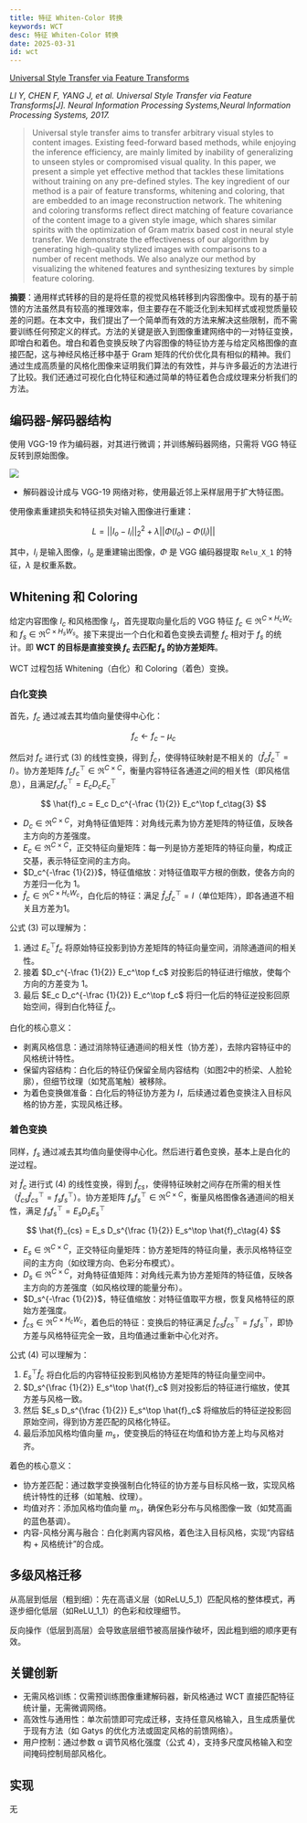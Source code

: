 ```yaml
---
title: 特征 Whiten-Color 转换
keywords: WCT
desc: 特征 Whiten-Color 转换
date: 2025-03-31
id: wct
---
```


[Universal Style Transfer via Feature Transforms](https://arxiv.org/abs/1705.08086)

*LI Y, CHEN F, YANG J, et al. Universal Style Transfer via Feature Transforms[J]. Neural Information Processing Systems,Neural Information Processing Systems, 2017.*

> Universal style transfer aims to transfer arbitrary visual styles to content images. Existing feed-forward based methods, while enjoying the inference efficiency, are mainly limited by inability of generalizing to unseen styles or compromised visual quality. In this paper, we present a simple yet effective method that tackles these limitations without training on any pre-defined styles. The key ingredient of our method is a pair of feature transforms, whitening and coloring, that are embedded to an image reconstruction network. The whitening and coloring transforms reflect direct matching of feature covariance of the content image to a given style image, which shares similar spirits with the optimization of Gram matrix based cost in neural style transfer. We demonstrate the effectiveness of our algorithm by generating high-quality stylized images with comparisons to a number of recent methods. We also analyze our method by visualizing the whitened features and synthesizing textures by simple feature coloring.

**摘要**：通用样式转移的目的是将任意的视觉风格转移到内容图像中。现有的基于前馈的方法虽然具有较高的推理效率，但主要存在不能泛化到未知样式或视觉质量较差的问题。在本文中，我们提出了一个简单而有效的方法来解决这些限制，而不需要训练任何预定义的样式。方法的关键是嵌入到图像重建网络中的一对特征变换，即增白和着色。增白和着色变换反映了内容图像的特征协方差与给定风格图像的直接匹配，这与神经风格迁移中基于 Gram 矩阵的代价优化具有相似的精神。我们通过生成高质量的风格化图像来证明我们算法的有效性，并与许多最近的方法进行了比较。我们还通过可视化白化特征和通过简单的特征着色合成纹理来分析我们的方法。

## 编码器-解码器结构

使用 VGG-19 作为编码器，对其进行微调；并训练解码器网络，只需将 VGG 特征反转到原始图像。

![](../static/images/WCT/fig1.png)

- 解码器设计成与 VGG-19 网络对称，使用最近邻上采样层用于扩大特征图。

使用像素重建损失和特征损失对输入图像进行重建：

$$
L = \vert\vert I_o - I_i \vert\vert _2^2 + \lambda\vert\vert \Phi(I_o) - \Phi(I_i) \vert\vert\tag{1}
$$

其中，$I_i$ 是输入图像，$I_o$ 是重建输出图像，$\Phi$ 是 VGG 编码器提取 `Relu_X_1` 的特征，$\lambda$ 是权重系数。

## Whitening 和 Coloring

给定内容图像 $I_c$ 和风格图像 $I_s$，首先提取向量化后的 VGG 特征 $f_c \in \mathfrak{R}^{C\times H_c W_c}$ 和 $f_s \in \mathfrak{R}^{C\times H_s W_s}$。接下来提出一个白化和着色变换去调整 $f_c$ 相对于 $f_s$ 的统计。即 **WCT 的目标是直接变换 $f_c$ 去匹配 $f_s$ 的协方差矩阵**。

WCT 过程包括 Whitening（白化）和 Coloring（着色）变换。

### 白化变换

首先，$f_c$ 通过减去其均值向量使得中心化：

$$
f_c \leftarrow f_c - \mu_c\tag{2}
$$

然后对 $f_c$ 进行式 (3) 的线性变换，得到 $\hat{f}_c$，使得特征映射是不相关的（$\hat{f}_c \hat{f}_c^\top=I$）。协方差矩阵 $f_c f_c^\top \in \mathfrak{R}^{C\times C}$，衡量内容特征各通道之间的相关性（即风格信息），且满足$f_c f_c^\top = E_c D_c E_c^\top$

$$
\hat{f}_c = E_c D_c^{-\frac {1}{2}} E_c^\top f_c\tag{3}
$$

- $D_c\in \mathfrak{R}^{C\times C}$，对角特征值矩阵：对角线元素为协方差矩阵的特征值，反映各主方向的方差强度。
- $E_c\in \mathfrak{R}^{C\times C}$，正交特征向量矩阵：每一列是协方差矩阵的特征向量，构成正交基，表示特征空间的主方向。
- $D_c^{-\frac {1}{2}}$，特征值缩放：对特征值取平方根的倒数，使各方向的方差归一化为 1。
- $\hat{f}_c \in \mathfrak{R}^{C\times H_c W_c}$，白化后的特征：满足 $\hat{f}_c \hat{f}_c^\top = I$（单位矩阵），即各通道不相关且方差为1。

公式 (3) 可以理解为：

1. 通过 $E_c^\top f_c$ 将原始特征投影到协方差矩阵的特征向量空间，消除通道间的相关性。
2. 接着 $D_c^{-\frac {1}{2}} E_c^\top f_c$ 对投影后的特征进行缩放，使每个方向的方差变为 1。
3. 最后 $E_c D_c^{-\frac {1}{2}} E_c^\top f_c$ 将归一化后的特征逆投影回原始空间，得到白化特征 $\hat{f}_c$。

白化的核心意义：

- 剥离风格信息：通过消除特征通道间的相关性（协方差），去除内容特征中的风格统计特性。
- 保留内容结构：白化后的特征仍保留全局内容结构（如图2中的桥梁、人脸轮廓），但细节纹理（如梵高笔触）被移除。
- 为着色变换做准备：白化后的特征协方差为 $I$，后续通过着色变换注入目标风格的协方差，实现风格迁移。

### 着色变换

同样，$f_s$ 通过减去其均值向量使得中心化。然后进行着色变换，基本上是白化的逆过程。

对 $\hat{f}_c$ 进行式 (4) 的线性变换，得到 $\hat{f}_{cs}$，使得特征映射之间存在所需的相关性（$\hat{f}_{cs} {\hat{f}_{cs}}^\top=f_s f_s^\top$）。协方差矩阵 $f_s f_s^\top \in \mathfrak{R}^{C\times C}$，衡量风格图像各通道间的相关性，满足 $f_s f_s^\top = E_s D_s E_s^\top$

$$
\hat{f}_{cs} = E_s D_s^{\frac {1}{2}} E_s^\top \hat{f}_c\tag{4}
$$

- $E_s \in \mathfrak{R}^{C\times C}$，正交特征向量矩阵：协方差矩阵的特征向量，表示风格特征空间的主方向（如纹理方向、色彩分布模式）。
- $D_s \in \mathfrak{R}^{C\times C}$，对角特征值矩阵：对角线元素为协方差矩阵的特征值，反映各主方向的方差强度（如风格纹理的能量分布）。
- $D_s^{-\frac {1}{2}}$，特征值缩放：对特征值取平方根，恢复风格特征的原始方差强度。
- $\hat{f}_{cs} \in \mathfrak{R}^{C\times H_c W_c}$，着色后的特征：变换后的特征满足 $\hat{f}_{cs} {\hat{f}_{cs}}^\top=f_s f_s^\top$，即协方差与风格特征完全一致，且均值通过重新中心化对齐。

公式 (4) 可以理解为：

1. $E_s^\top \hat{f}_c$ 将白化后的内容特征投影到风格协方差矩阵的特征向量空间中。
2. $D_s^{\frac {1}{2}} E_s^\top \hat{f}_c$ 则对投影后的特征进行缩放，使其方差与风格一致。
3. 然后 $E_s D_s^{\frac {1}{2}} E_s^\top \hat{f}_c$ 将缩放后的特征逆投影回原始空间，得到协方差匹配的风格化特征。
4. 最后添加风格均值向量 $m_s$，使变换后的特征在均值和协方差上均与风格对齐。

着色的核心意义：
- 协方差匹配：通过数学变换强制白化特征的协方差与目标风格一致，实现风格统计特性的迁移（如笔触、纹理）。
- 均值对齐：添加风格均值向量 $m_s$，确保色彩分布与风格图像一致（如梵高画的蓝色基调）。
- 内容-风格分离与融合：白化剥离内容风格，着色注入目标风格，实现“内容结构 + 风格统计”的合成。

## 多级风格迁移  

从高层到低层（粗到细）：先在高语义层（如ReLU_5_1）匹配风格的整体模式，再逐步细化低层（如ReLU_1_1）的色彩和纹理细节。  

反向操作（低层到高层）会导致底层细节被高层操作破坏，因此粗到细的顺序更有效。

## 关键创新

- 无需风格训练：仅需预训练图像重建解码器，新风格通过 WCT 直接匹配特征统计量，无需微调网络。  
- 高效性与通用性：单次前馈即可完成迁移，支持任意风格输入，且生成质量优于现有方法（如 Gatys 的优化方法或固定风格的前馈网络）。  
- 用户控制：通过参数 α 调节风格化强度（公式 4），支持多尺度风格输入和空间掩码控制局部风格化。

## 实现

无
